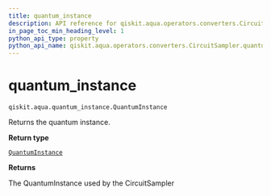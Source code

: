 ```yaml
---
title: quantum_instance
description: API reference for qiskit.aqua.operators.converters.CircuitSampler.quantum_instance
in_page_toc_min_heading_level: 1
python_api_type: property
python_api_name: qiskit.aqua.operators.converters.CircuitSampler.quantum_instance
---
```


# quantum\_instance

<span id="qiskit.aqua.operators.converters.CircuitSampler.quantum_instance" />

`qiskit.aqua.quantum_instance.QuantumInstance`

Returns the quantum instance.

**Return type**

[`QuantumInstance`](qiskit.aqua.QuantumInstance "qiskit.aqua.quantum_instance.QuantumInstance")

**Returns**

The QuantumInstance used by the CircuitSampler

